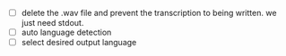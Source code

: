 - [ ] delete the .wav file and prevent the transcription to being written. we
  just need stdout.
- [ ] auto language detection
- [ ] select desired output language 
